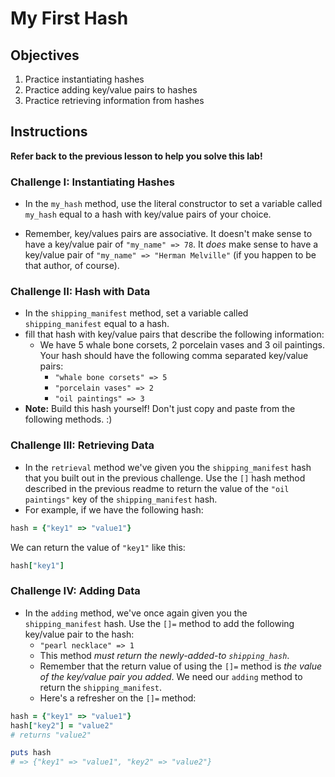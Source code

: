 # My First Hash

## Objectives

1. Practice instantiating hashes
2. Practice adding key/value pairs to hashes
3. Practice retrieving information from hashes

## Instructions 

**Refer back to the previous lesson to help you solve this lab!**

### Challenge I: Instantiating Hashes

* In the `my_hash` method, use the literal constructor to set a variable called `my_hash` equal to a hash with key/value pairs of your choice. 

* Remember, key/values pairs are associative. It doesn't make sense to have a key/value pair of `"my_name" => 78`. It *does* make sense to have a key/value pair of `"my_name" => "Herman Melville"` (if you happen to be that author, of course). 

### Challenge II: Hash with Data

* In the `shipping_manifest` method, set a variable called `shipping_manifest` equal to a hash.
* fill that hash with key/value pairs that describe the following information: 
    * We have 5 whale bone corsets, 2 porcelain vases and 3 oil paintings. Your hash should have the following comma separated key/value pairs:
      * `"whale bone corsets" => 5`
      * `"porcelain vases" => 2`
      * `"oil paintings" => 3`
* **Note:** Build this hash yourself! Don't just copy and paste from the following methods. :)

### Challenge III: Retrieving Data 

* In the `retrieval` method we've given you the `shipping_manifest` hash that you built out in the previous challenge. Use the `[]` hash method described in the previous readme to return the value of the `"oil paintings"` key of the `shipping_manifest` hash. 
* For example, if we have the following hash: 

```ruby
hash = {"key1" => "value1"}
```

We can return the value of `"key1"` like this: 

```ruby
hash["key1"]
```
### Challenge IV: Adding Data

* In the `adding` method, we've once again given you the `shipping_manifest` hash. Use the `[]=` method to add the following key/value pair to the hash: 
  * `"pearl necklace" => 1`
  * This method *must return the newly-added-to `shipping_hash`*. 
  * Remember that the return value of using the `[]=` method is *the value of the key/value pair you added*. We need our `adding` method to return the `shipping_manifest`. 
  * Here's a refresher on the `[]=` method: 

```ruby 
hash = {"key1" => "value1"}
hash["key2"] = "value2"
# returns "value2"

puts hash
# => {"key1" => "value1", "key2" => "value2"}
```




